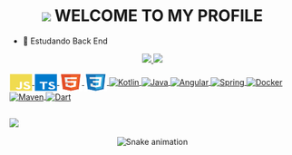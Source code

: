 ### <h1 align="center"><img src="https://media.giphy.com/media/hvRJCLFzcasrR4ia7z/giphy.gif" width="25px"> WELCOME TO MY PROFILE</h1>



- 🌱 Estudando Back End 

<div align="center">
  <a href="https://github.com/GUTOFAR1AS">
  <img height="180em" src="https://github-readme-stats.vercel.app/api?username=GUTOFAR1AS&show_icons=true&theme=dark&include_all_commits=true&count_private=true"/>
  <img height="180em" src="https://github-readme-stats.vercel.app/api/top-langs/?username=GUTOFAR1AS&layout=compact&langs_count=7&theme=dark"/>
</div>
<div style="display: inline_block"><br>
  <img align="center" alt="Rafa-Js" height="30" width="40" src="https://raw.githubusercontent.com/devicons/devicon/master/icons/javascript/javascript-plain.svg">
  <img align="center" alt="Rafa-Ts" height="30" width="40" src="https://raw.githubusercontent.com/devicons/devicon/master/icons/typescript/typescript-plain.svg">
  <img align="center" alt="Rafa-HTML" height="30" width="40" src="https://raw.githubusercontent.com/devicons/devicon/master/icons/html5/html5-original.svg">
  <img align="center" alt="Rafa-CSS" height="30" width="40" src="https://raw.githubusercontent.com/devicons/devicon/master/icons/css3/css3-original.svg">
  <img align="right" alt="" height="150" style="border-radius:50px;" src="https://cdn.discordapp.com/attachments/938982707063574559/938984748796231691/1643608758475.png">
<img align="center" alt="Kotlin" height="30" width="40" src="https://cdn.jsdelivr.net/gh/devicons/devicon/icons/kotlin/kotlin-original.svg">
  <img align="center" alt="Java" height="30" width="40" src="https://cdn.jsdelivr.net/gh/devicons/devicon/icons/java/java-original.svg">
  <img align="center" alt="Angular" height="30" width="40" src="https://cdn.jsdelivr.net/gh/devicons/devicon/icons/angularjs/angularjs-original.svg">
  <img align="center" alt="Spring" height="30" width="40" src="https://cdn.jsdelivr.net/gh/devicons/devicon/icons/spring/spring-original.svg">
  <img align="center" alt="Docker" height="30" width="40" src="https://cdn.jsdelivr.net/gh/devicons/devicon/icons/docker/docker-original.svg">
  <img align="center" alt="Maven" height="30" width="40" src="https://cdn.jsdelivr.net/gh/devicons/devicon/icons/apache/apache-original.svg">
  <img align="center" alt="Dart" height="30" width="40" src="https://cdn.jsdelivr.net/gh/devicons/devicon/icons/dart/dart-original.svg">
</svg>
</div>
  
 ##
  
<div>
  <a href="https://www.linkedin.com/in/gustavo-farias-a21274304/" target="_blank"><img src="https://img.shields.io/badge/-LinkedIn-%230077B5?style=for-the-badge&logo=linkedin&logoColor=white" target="_blank"></a> 
  
  </div>
  
<div align="center">
  
  ![Snake animation](https://github.com/danielbped/danielbped/blob/output/github-contribution-grid-snake.svg)
  
</div>

